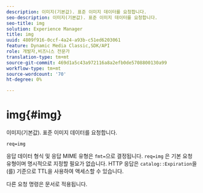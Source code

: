 ```yaml
---
description: 이미지(기본값). 표준 이미지 데이터를 요청합니다.
seo-description: 이미지(기본값). 표준 이미지 데이터를 요청합니다.
seo-title: img
solution: Experience Manager
title: img
uuid: 4809f916-0ccf-4a24-a93b-c51ed6203061
feature: Dynamic Media Classic,SDK/API
role: 개발자,비즈니스 전문가
translation-type: tm+mt
source-git-commit: 469d1a5c43a972116a8a2efb0de5708800130a99
workflow-type: tm+mt
source-wordcount: '70'
ht-degree: 0%

---
```



# img{#img}

이미지(기본값). 표준 이미지 데이터를 요청합니다.

`req=img`

응답 데이터 형식 및 응답 MIME 유형은 `fmt=`으로 결정됩니다. `req=img` 은 기본 요청 유형이며 명시적으로 지정할 필요가 없습니다. HTTP 응답은 `catalog::Expiration`을(를) 기준으로 TTL을 사용하여 액세스할 수 있습니다.

다른 요청 명령은 문서로 적용됩니다.
